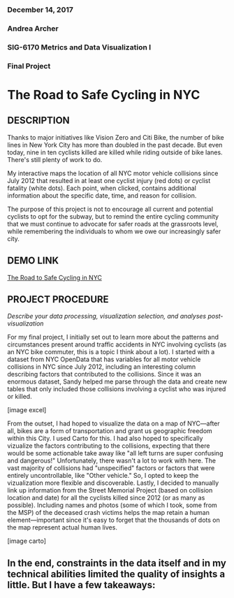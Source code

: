 ### December 14, 2017
### Andrea Archer
### SIG-6170 Metrics and Data Visualization I
### Final Project

# The Road to Safe Cycling in NYC

## DESCRIPTION
Thanks to major initiatives like Vision Zero and Citi Bike, the number of bike lines in New York City has more than doubled in the past decade. But even today, nine in ten cyclists killed are killed while riding outside of bike lanes. There's still plenty of work to do.

My interactive maps the location of all NYC motor vehicle collisions since July 2012 that resulted in at least one cyclist injury (red dots) or cyclist fatality (white dots). Each point, when clicked, contains additional information about the specific date, time, and reason for collision.

The purpose of this project is not to encourage all current and potential cyclists to opt for the subway, but to remind the entire cycling community that we must continue to advocate for safer roads at the grassroots level, while remembering the individuals to whom we owe our increasingly safer city.

## DEMO LINK

[The Road to Safe Cycling in NYC](https://aharcher.github.io/Cyclist-Collisions/)

## PROJECT PROCEDURE
_Describe your data processing, visualization selection, and analyses post-visualization_

For my final project, I initially set out to learn more about the patterns and circumstances present around traffic accidents in NYC involving cyclists (as an NYC bike commuter, this is a topic I think about a lot). I started with a dataset from NYC OpenData that has variables for all motor vehicle collisions in NYC since July 2012, including an interesting column describing factors that contributed to the collisions. Since it was an enormous dataset, Sandy helped me parse through the data and create new tables that only included those collisions involving a cyclist who was injured or killed.

[image excel]

From the outset, I had hoped to visualize the data on a map of NYC—after all, bikes are a form of transportation and grant us geographic freedom within this City. I used Carto for this. I had also hoped to specifically vizualize the factors contributing to the collisions, expecting that there would be some actionable take away like "all left turns are super confusing and dangerous!" Unfortunately, there wasn't a lot to work with here. The vast majority of collisions had "unspecified" factors or factors that were entirely uncontrollable, like "Other vehicle." So, I opted to keep the vizualization more flexible and discoverable. Lastly, I decided to manually link up information from the Street Memorial Project (based on collision location and date) for all the cyclists killed since 2012 (or as many as possible). Including names and photos (some of which I took, some from the MSP) of the deceased crash victims helps the map retain a human element—important since it's easy to forget that the thousands of dots on the map represent actual human lives.

[image carto]

In the end, constraints in the data itself and in my technical abilities limited the quality of insights a little. But I have a few takeaways:
- 
